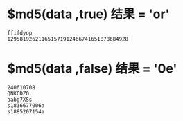 # $md5(data ,true)  结果 = 'or'

```
ffifdyop
129581926211651571912466741651878684928
```

# $md5(data ,false)  结果 = '0e'

```
240610708
QNKCDZO
aabg7XSs
s1836677006a
s1885207154a
```
